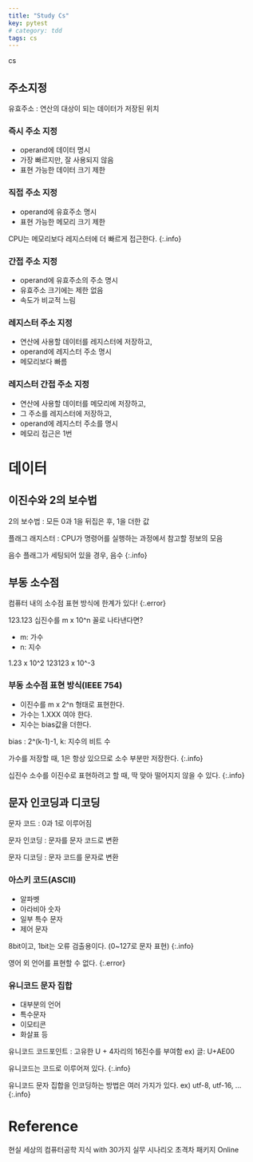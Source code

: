 ```yaml
---
title: "Study Cs"
key: pytest
# category: tdd
tags: cs
---
```

cs
<!--more-->

## 주소지정
유효주소
: 연산의 대상이 되는 데이터가 저장된 위치

### 즉시 주소 지정
* operand에 데이터 명시
* 가장 빠르지만, 잘 사용되지 않음
* 표현 가능한 데이터 크기 제한

### 직접 주소 지정
* operand에 유효주소 명시
* 표현 가능한 메모리 크기 제한

CPU는 메모리보다 레지스터에 더 빠르게 접근한다.
{:.info}

### 간접 주소 지정
* operand에 유효주소의 주소 명시
* 유효주소 크기에는 제한 없음
* 속도가 비교적 느림

### 레지스터 주소 지정
* 연산에 사용할 데이터를 레지스터에 저장하고,
* operand에 레지스터 주소 명시
* 메모리보다 빠름

### 레지스터 간접 주소 지정
* 연산에 사용할 데이터를 메모리에 저장하고,
* 그 주소를 레지스터에 저장하고,
* operand에 레지스터 주소를 명시
* 메모리 접근은 1번

# 데이터
## 이진수와 2의 보수법
2의 보수법
: 모든 0과 1을 뒤집은 후, 1을 더한 값

플래그 래지스터
: CPU가 명령어를 실행하는 과정에서 참고할 정보의 모음

음수 플래그가 세팅되어 있을 경우, 음수
{:.info}


## 부동 소수점
컴퓨터 내의 소수점 표현 방식에 한계가 있다!
{:.error}

123.123 십진수를 m x 10^n 꼴로 나타낸다면?
* m: 가수
* n: 지수

1.23 x 10^2
123123 x 10^-3

### 부동 소수점 표현 방식(IEEE 754)
* 이진수를 m x 2^n 형태로 표현한다.
* 가수는 1.XXX 여야 한다. 
* 지수는 bias값을 더한다.

bias
: 2^(k-1)-1, k: 지수의 비트 수

가수를 저장할 때, 1은 항상 있으므로 소수 부분만 저장한다. 
{:.info}

십진수 소수를 이진수로 표현하려고 할 때, 딱 맞아 떨어지지 않을 수 있다.
{:.info}


## 문자 인코딩과 디코딩
문자 코드
: 0과 1로 이루어짐

문자 인코딩
: 문자를 문자 코드로 변환

문자 디코딩
: 문자 코드를 문자로 변환

### 아스키 코드(ASCII)
* 알파벳
* 아라비아 숫자
* 일부 특수 문자
* 제어 문자

8bit이고, 1bit는 오류 검출용이다. (0~127로 문자 표현)
{:.info}

영어 외 언어를 표현할 수 없다.
{:.error}

### 유니코드 문자 집합
* 대부분의 언어
* 특수문자
* 이모티콘
* 화살표 등

유니코드 코드포인트
: 고유한 U + 4자리의 16진수를 부여함
ex) 글: U+AE00

유니코드는 코드로 이루어져 있다.
{:.info}

유니코드 문자 집합을 인코딩하는 방법은 여러 가지가 있다. ex) utf-8, utf-16, ...
{:.info}

# Reference
현실 세상의 컴퓨터공학 지식 with 30가지 실무 시나리오 초격차 패키지 Online